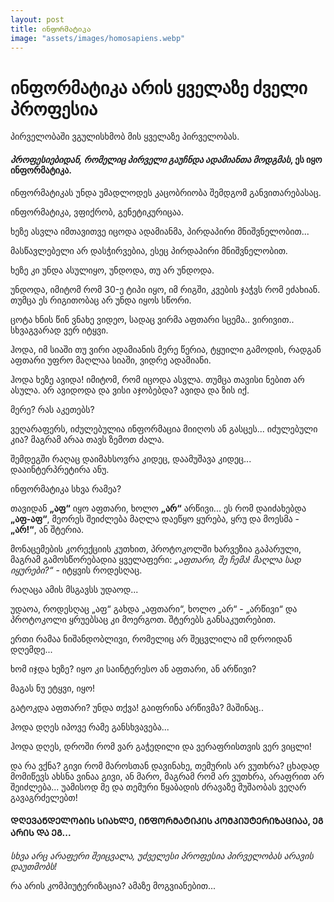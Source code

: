```yaml
---
layout: post
title: ინფორმატიკა 
image: "assets/images/homosapiens.webp"
---
```


ინფორმატიკა არის ყველაზე ძველი პროფესია
========

პირველობაში ვგულისხმობ მის ყველაზე პირველობას. 

#### *პროფესიებიდან, რომელიც პირველი გაუჩნდა  ადამიანთა მოდგმას*, ეს იყო **ინფორმატიკა**. 

ინფორმატიკას უნდა უმადლოდეს კაცობრიობა შემდგომ განვითარებასაც. 

ინფორმატიკა, ვფიქრობ, გენეტიკურიცაა. 

ხეზე ასვლა იმთავითვე იცოდა ადამიანმა, პირდაპირი მნიშვნელობით...

მასწავლებელი არ დასჭირვებია, ესეც პირდაპირი მნიშვნელობით. 

ხეზე კი უნდა ასულიყო, უნდოდა, თუ არ უნდოდა. 

უნდოდა, იმიტომ რომ 30-ე ტიპი იყო, იმ რიგში, კვების ჯაჭვს რომ ეძახიან. თუმცა ეს რიგითობაც არ უნდა იყოს სწორი. 

ცოტა ხნის წინ ვნახე ვიდეო, სადაც ვირმა აფთარი სცემა.. ვირივით.. სხვაგვარად ვერ იტყვი. 

ჰოდა, იმ სიაში თუ ვირი ადამიანის მერე წერია, ტყუილი გამოდის, რადგან აფთარი უფრო მაღლაა სიაში, ვიდრე ადამიანი.

ჰოდა ხეზე ავიდა! იმიტომ, რომ იცოდა ასვლა.  თუმცა თავისი ნებით არ ასულა. არ ავიდოდა და ვისი აჯობებდა? ავიდა და ზის იქ.

მერე? რას აკეთებს?

ვეღარაფერს, იძულებულია ინფორმაცია მიიღოს ან გასცეს... იძულებული კია? მაგრამ არაა თავს ზემოთ ძალა.

შემდეგში რაღაც დაიმახსოვრა კიდეც, დაამუშავა კიდეც... დააინტერპრეტირა ანუ. 

ინფორმატიკა სხვა რამეა?

თავიდან **„აფ“** იყო აფთარი, ხოლო **„არ“** არწივი... ეს რომ დაიძახებდა **„აფ-აფ“**,  მეორეს შეიძლება მაღლა დაეწყო ყურება, ყრუ და მოესმა -  **„არ!“**, ან შტერია.

მონაცემების კორექციის კუთხით, პროტოკოლში ხარვეზია გაპარული, მაგრამ გამოსწორებადია ყველაფერი: *„აფთარი, შე ჩემა! მაღლა სად იყურები?“* - იტყვის როდესღაც. 

რაღაცა ამის მსგავსს უდაოდ...

უდაოა, როდესღაც „აფ“ გახდა „აფთარი“, ხოლო „არ“ - „არწივი“ და პროტოკოლი ყრუებსაც კი მოერგოთ. შტერებს განსაკუთრებით.

ერთი რამაა ნიშანდობლივი, რომელიც არ შეცვლილა იმ დროიდან დღემდე...

ხომ იჯდა ხეზე? იყო კი საინტერესო ან აფთარი, ან არწივი? 

მაგას ნუ ეტყვი, იყო! 

გატოკდა აფთარი? უნდა თქვა! გაიფრინა არწივმა? მაშინაც.. 

ჰოდა დღეს იპოვე რამე განსხვავება... 

ჰოდა დღეს, დროში რომ ვარ გაჭედილი და ვერაფრისთვის ვერ ვიცლი! 

და რა ვქნა? გივი რომ მაროსთან დავინახე, თემურის არ ვუთხრა? ცხადად მომიწევს ახსნა ვინაა გივი, ან მარო, მაგრამ რომ არ ვუთხრა, არაფრით არ შეიძლება... უამისოდ მე და თემური წყაბადის ძრავაზე მუშაობას ვეღარ გავაგრძელებთ!

#### ᲓᲦᲔᲕᲐᲜᲓᲔᲚᲝᲑᲘᲡ ᲡᲘᲐᲮᲚᲔ, ᲘᲜᲤᲝᲠᲛᲐᲢᲘᲙᲘᲡ ᲙᲝᲛᲞᲘᲣᲢᲔᲠᲘᲖᲐᲪᲘᲐᲐ, ᲔᲒ ᲐᲠᲘᲡ ᲓᲐ ᲔᲒ... 

*სხვა არც არაფერი შეიცვალა, უძველესი პროფესია პირველობას არავის დაუთმობს!*

რა არის კომპიუტერიზაცია? ამაზე მოგვიანებით...
